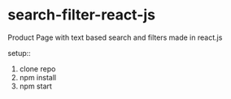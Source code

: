 
# search-filter-react-js

Product Page with text based search and filters made in react.js

setup::
1. clone repo
2. npm install
3. npm start
